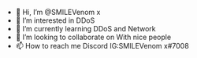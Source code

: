- 👋 Hi, I’m @SMILEVenom x
- 👀 I’m interested in DDoS
- 🌱 I’m currently learning DDoS and Network
- 💞️ I’m looking to collaborate on With nice people 
- 📫 How to reach me Discord IG:SMILEVenom x#7008

<!---
ILLEGALSMILE/ILLEGALSMILE is a ✨ special ✨ repository because its `README.md` (this file) appears on your GitHub profile.
You can click the Preview link to take a look at your changes.
--->

